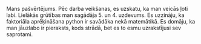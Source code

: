 Mans pašvērtējums.
Pēc darba veikšanas, es uzskatu, ka man veicās ļoti labi. 
Lielākās grūtības man sagādāja 5. un 4. uzdevums.
Es uzzināju, ka faktoriāla aprēķināšana python ir savādāka nekā matemātikā.
Es domāju, ka man jāuzlabo ir pieraksts, kods strādā, bet es to esmu uzrakstījusi sev saprotami.
